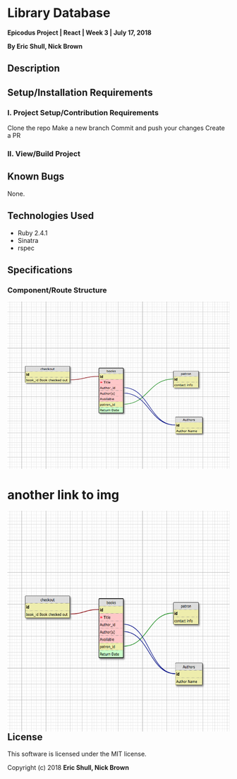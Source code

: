# Library Database

**Epicodus Project | React | Week 3 | July 17, 2018**

**By Eric Shull, Nick Brown**

## Description



## Setup/Installation Requirements

### I. Project Setup/Contribution Requirements


Clone the repo
Make a new branch
Commit and push your changes
Create a PR


### II. View/Build Project



## Known Bugs

None.

## Technologies Used

- Ruby 2.4.1
- Sinatra
- rspec

## Specifications

### Component/Route Structure

![picture](public/img/Screen%20Shot%202018-07-11%20at%2010.07.06%20AM.png)

# another link to img


<img align="right" width="600" height="500" src="public/img/Screen%20Shot%202018-07-11%20at%2010.07.06%20AM.png">



## License

This software is licensed under the MIT license.

Copyright (c) 2018 **Eric Shull, Nick Brown**

